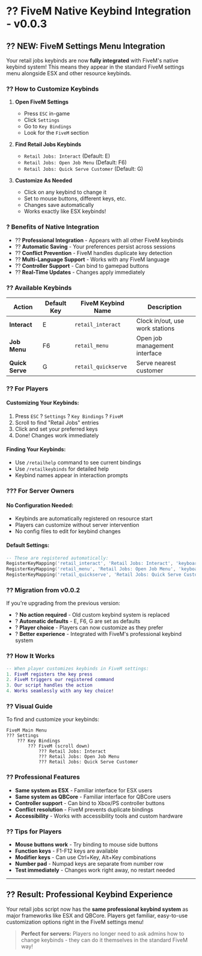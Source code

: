 # ?? **FiveM Native Keybind Integration - v0.0.3**

## ?? **NEW: FiveM Settings Menu Integration**

Your retail jobs keybinds are now **fully integrated** with FiveM's native keybind system! This means they appear in the standard FiveM settings menu alongside ESX and other resource keybinds.

### ?? **How to Customize Keybinds**

1. **Open FiveM Settings**
   - Press `ESC` in-game
   - Click `Settings`
   - Go to `Key Bindings`
   - Look for the `FiveM` section

2. **Find Retail Jobs Keybinds**
   - `Retail Jobs: Interact` (Default: E)
   - `Retail Jobs: Open Job Menu` (Default: F6)
   - `Retail Jobs: Quick Serve Customer` (Default: G)

3. **Customize As Needed**
   - Click on any keybind to change it
   - Set to mouse buttons, different keys, etc.
   - Changes save automatically
   - Works exactly like ESX keybinds!

### ? **Benefits of Native Integration**

- ?? **Professional Integration** - Appears with all other FiveM keybinds
- ?? **Automatic Saving** - Your preferences persist across sessions
- ?? **Conflict Prevention** - FiveM handles duplicate key detection
- ?? **Multi-Language Support** - Works with any FiveM language
- ?? **Controller Support** - Can bind to gamepad buttons
- ?? **Real-Time Updates** - Changes apply immediately

### ?? **Available Keybinds**

| Action | Default Key | FiveM Keybind Name | Description |
|--------|-------------|-------------------|-------------|
| **Interact** | E | `retail_interact` | Clock in/out, use work stations |
| **Job Menu** | F6 | `retail_menu` | Open job management interface |
| **Quick Serve** | G | `retail_quickserve` | Serve nearest customer |

### ?? **For Players**

#### **Customizing Your Keybinds:**
1. Press `ESC` ? `Settings` ? `Key Bindings` ? `FiveM`
2. Scroll to find "Retail Jobs" entries
3. Click and set your preferred keys
4. Done! Changes work immediately

#### **Finding Your Keybinds:**
- Use `/retailhelp` command to see current bindings
- Use `/retailkeybinds` for detailed help
- Keybind names appear in interaction prompts

### ??? **For Server Owners**

#### **No Configuration Needed:**
- Keybinds are automatically registered on resource start
- Players can customize without server intervention  
- No config files to edit for keybind changes

#### **Default Settings:**
```lua
-- These are registered automatically:
RegisterKeyMapping('retail_interact', 'Retail Jobs: Interact', 'keyboard', 'E')
RegisterKeyMapping('retail_menu', 'Retail Jobs: Open Job Menu', 'keyboard', 'F6') 
RegisterKeyMapping('retail_quickserve', 'Retail Jobs: Quick Serve Customer', 'keyboard', 'G')
```

### ?? **Migration from v0.0.2**

If you're upgrading from the previous version:

- ? **No action required** - Old custom keybind system is replaced
- ? **Automatic defaults** - E, F6, G are set as defaults
- ? **Player choice** - Players can now customize as they prefer
- ? **Better experience** - Integrated with FiveM's professional keybind system

### ?? **How It Works**

```lua
-- When player customizes keybinds in FiveM settings:
1. FiveM registers the key press
2. FiveM triggers our registered command  
3. Our script handles the action
4. Works seamlessly with any key choice!
```

### ?? **Visual Guide**

To find and customize your keybinds:

```
FiveM Main Menu
??? Settings
    ??? Key Bindings
        ??? FiveM (scroll down)
            ??? Retail Jobs: Interact
            ??? Retail Jobs: Open Job Menu
            ??? Retail Jobs: Quick Serve Customer
```

### ?? **Professional Features**

- **Same system as ESX** - Familiar interface for ESX users
- **Same system as QBCore** - Familiar interface for QBCore users  
- **Controller support** - Can bind to Xbox/PS controller buttons
- **Conflict resolution** - FiveM prevents duplicate bindings
- **Accessibility** - Works with accessibility tools and custom hardware

### ?? **Tips for Players**

- **Mouse buttons work** - Try binding to mouse side buttons
- **Function keys** - F1-F12 keys are available
- **Modifier keys** - Can use Ctrl+Key, Alt+Key combinations
- **Number pad** - Numpad keys are separate from number row
- **Test immediately** - Changes work right away, no restart needed

---

## ?? **Result: Professional Keybind Experience**

Your retail jobs script now has the **same professional keybind system** as major frameworks like ESX and QBCore. Players get familiar, easy-to-use customization options right in the FiveM settings menu!

> **Perfect for servers:** Players no longer need to ask admins how to change keybinds - they can do it themselves in the standard FiveM way!